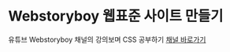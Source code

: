 # Webstoryboy 웹표준 사이트 만들기


유튜브 Webstoryboy 채널의 강의보며 CSS 공부하기 <a href ="https://youtube.com/playlist?list=PL4UVBBIc6giKixok-bC7XVEx0ZFsngr5Z">채널 바로가기</a>
